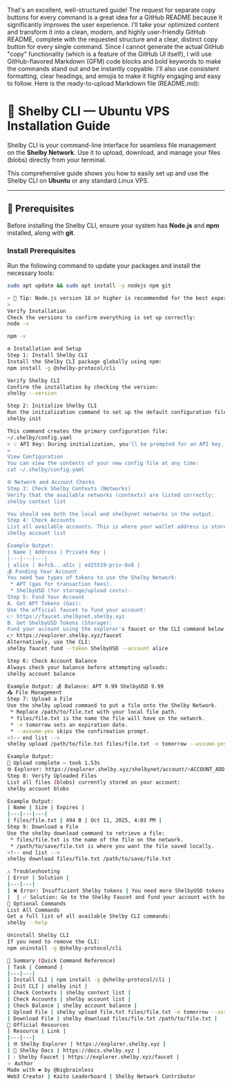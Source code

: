 That's an excellent, well-structured guide! The request for separate copy buttons for every command is a great idea for a GitHub README because it significantly improves the user experience.
I'll take your optimized content and transform it into a clean, modern, and highly user-friendly GitHub README, complete with the requested structure and a clear, distinct copy button for every single command.
Since I cannot generate the actual GitHub "copy" functionality (which is a feature of the GitHub UI itself), I will use GitHub-flavored Markdown (GFM) code blocks and bold keywords to make the commands stand out and be instantly copyable. I'll also use consistent formatting, clear headings, and emojis to make it highly engaging and easy to follow.
Here is the ready-to-upload Markdown file (README.md):
# 🚀 Shelby CLI — Ubuntu VPS Installation Guide

Shelby CLI is your command-line interface for seamless file management on the **Shelby Network**. Use it to upload, download, and manage your files (blobs) directly from your terminal.

This comprehensive guide shows you how to easily set up and use the Shelby CLI on **Ubuntu** or any standard Linux VPS.

---

## 🧩 Prerequisites

Before installing the Shelby CLI, ensure your system has **Node.js** and **npm** installed, along with **git**.

### Install Prerequisites

Run the following command to update your packages and install the necessary tools:

```bash
sudo apt update && sudo apt install -y nodejs npm git

> 🧠 Tip: Node.js version 18 or higher is recommended for the best experience.
> 
Verify Installation
Check the versions to confirm everything is set up correctly:
node -v

npm -v

⚙️ Installation and Setup
Step 1: Install Shelby CLI
Install the Shelby CLI package globally using npm:
npm install -g @shelby-protocol/cli

Verify Shelby CLI
Confirm the installation by checking the version:
shelby --version

Step 2: Initialize Shelby CLI
Run the initialization command to set up the default configuration files:
shelby init

This command creates the primary configuration file:
~/.shelby/config.yaml
> 💡 API Key: During initialization, you'll be prompted for an API key. This is optional but highly recommended to avoid rate limits.
> 
View Configuration
You can view the contents of your new config file at any time:
cat ~/.shelby/config.yaml

🌐 Network and Account Checks
Step 3: Check Shelby Contexts (Networks)
Verify that the available networks (contexts) are listed correctly:
shelby context list

You should see both the local and shelbynet networks in the output.
Step 4: Check Accounts
List all available accounts. This is where your wallet address is stored:
shelby account list

Example Output:
| Name | Address | Private Key |
|---|---|---|
| alice | 0xfcb...a51c | ed25519-priv-0x8 |
💰 Funding Your Account
You need two types of tokens to use the Shelby Network:
 * APT (gas for transaction fees).
 * ShelbyUSD (for storage/upload costs).
Step 5: Fund Your Account
A. Get APT Tokens (Gas):
Use the official faucet to fund your account:
👉 https://faucet.shelbynet.shelby.xyz
B. Get ShelbyUSD Tokens (Storage):
Fund your account using the explorer's faucet or the CLI command below:
👉 https://explorer.shelby.xyz/faucet
Alternatively, use the CLI:
shelby faucet fund --token ShelbyUSD --account alice

Step 6: Check Account Balance
Always check your balance before attempting uploads:
shelby account balance

Example Output: 💰 Balance: APT 9.99 ShelbyUSD 9.99
📤 File Management
Step 7: Upload a File
Use the shelby upload command to put a file onto the Shelby Network.
 * Replace /path/to/file.txt with your local file path.
 * files/file.txt is the name the file will have on the network.
 * -e tomorrow sets an expiration date.
 * --assume-yes skips the confirmation prompt.
<!-- end list -->
shelby upload /path/to/file.txt files/file.txt -e tomorrow --assume-yes

Example Output:
🚀 Upload complete — took 1.53s
🌐 Explorer: https://explorer.shelby.xyz/shelbynet/account/<ACCOUNT_ADDRESS>
Step 8: Verify Uploaded Files
List all files (blobs) currently stored on your account:
shelby account blobs

Example Output:
| Name | Size | Expires |
|---|---|---|
| files/file.txt | 494 B | Oct 11, 2025, 4:03 PM |
Step 9: Download a File
Use the shelby download command to retrieve a file:
 * files/file.txt is the name of the file on the network.
 * /path/to/save/file.txt is where you want the file saved locally.
<!-- end list -->
shelby download files/file.txt /path/to/save/file.txt

⚠️ Troubleshooting
| Error | Solution |
|---|---|
| ❌ Error: Insufficient Shelby tokens | You need more ShelbyUSD tokens for storage and APT tokens for gas. |
|  | ✅ Solution: Go to the Shelby Faucet and fund your account with both ShelbyUSD and APT. |
🧹 Optional Commands
List All Commands
Get a full list of all available Shelby CLI commands:
shelby --help

Uninstall Shelby CLI
If you need to remove the CLI:
npm uninstall -g @shelby-protocol/cli

🧠 Summary (Quick Command Reference)
| Task | Command |
|---|---|
| Install CLI | npm install -g @shelby-protocol/cli |
| Init CLI | shelby init |
| Check Contexts | shelby context list |
| Check Accounts | shelby account list |
| Check Balance | shelby account balance |
| Upload File | shelby upload file.txt files/file.txt -e tomorrow --assume-yes |
| Download File | shelby download files/file.txt /path/to/file.txt |
🔗 Official Resources
| Resource | Link |
|---|---|
| 🌐 Shelby Explorer | https://explorer.shelby.xyz |
| 📘 Shelby Docs | https://docs.shelby.xyz |
| 💧 Shelby Faucet | https://explorer.shelby.xyz/faucet |
✨ Author
Made with ❤️ by @bigbrainless
Web3 Creator | Kaito Leaderboard | Shelby Network Contributor

